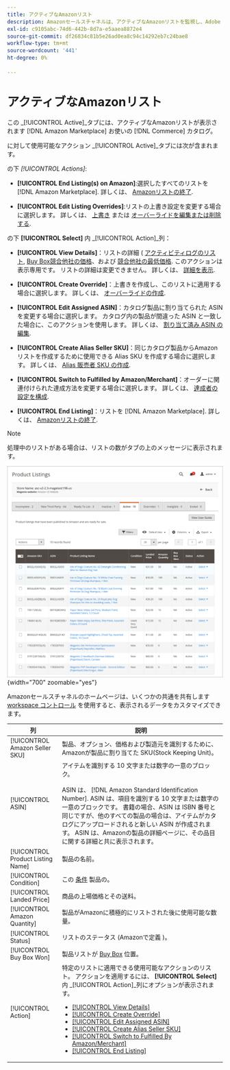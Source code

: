 ```yaml
---
title: アクティブなAmazonリスト
description: Amazonセールスチャネルは、アクティブなAmazonリストを監視し、Adobe Commerceカタログ内の製品と一致する「アクティブ」タブを提供します。
exl-id: c9105abc-74d6-442b-8d7a-e5aaea8872e4
source-git-commit: df26834c81b5e26ad0ea8c94c14292eb7c24bae8
workflow-type: tm+mt
source-wordcount: '441'
ht-degree: 0%

---
```


# アクティブなAmazonリスト

この _[!UICONTROL Active]_タブには、アクティブなAmazonリストが表示されます [!DNL Amazon Marketplace] お使いの [!DNL Commerce] カタログ。

に対して使用可能なアクション _[!UICONTROL Active]_タブには次が含まれます。

の下 _[!UICONTROL Actions]_:

- **[!UICONTROL End Listing(s) on Amazon]**:選択したすべてのリストを [!DNL Amazon Marketplace]. 詳しくは、 [Amazonリストの終了](./end-listings-manually.md).

- **[!UICONTROL Edit Listing Overrides]**:リストの上書き設定を変更する場合に選択します。 詳しくは、 [上書き](./overrides.md) または [オーバーライドを編集または削除する](./creating-editing-overrides.md#edit-override-single-listing).

の下 **[!UICONTROL Select]** 内 _[!UICONTROL Action]_列：

- **[!UICONTROL View Details]**：リストの詳細 ( [アクティビティログのリスト](./product-listing-details.md#listing-activity-log), [Buy Box競合他社の価格](./product-listing-details.md#buy-box-competitor-pricing)、および [競合他社の最低価格](./product-listing-details.md#lowest-competitor-pricing). このアクションは表示専用です。 リストの詳細は変更できません。 詳しくは、 [詳細を表示](./product-listing-details.md).

- **[!UICONTROL Create Override]**：上書きを作成し、このリストに適用する場合に選択します。 詳しくは、 [オーバーライドの作成](./creating-editing-overrides.md).

- **[!UICONTROL Edit Assigned ASIN]**：カタログ製品に割り当てられた ASIN を変更する場合に選択します。 カタログ内の製品が間違った ASIN と一致した場合に、このアクションを使用します。 詳しくは、 [割り当て済み ASIN の編集](./edit-assigned-asin.md).

- **[!UICONTROL Create Alias Seller SKU]**：同じカタログ製品からAmazonリストを作成するために使用できる Alias SKU を作成する場合に選択します。 詳しくは、 [Alias 販売者 SKU の作成](./create-alias-seller-sku.md).

- **[!UICONTROL Switch to Fulfilled by Amazon/Merchant]**：オーダーに関連付けられた達成方法を変更する場合に選択します。 詳しくは、 [達成者の設定を構成](./fulfilled-by.md#configure-fulfilled-by-settings).

- **[!UICONTROL End Listing]**：リストを [!DNL Amazon Marketplace]. 詳しくは、 [Amazonリストの終了](./end-listings-manually.md).

>[!NOTE]
>
>処理中のリストがある場合は、リストの数がタブの上のメッセージに表示されます。

![アクティブなリスト](assets/amazon-active-listings.png){width="700" zoomable="yes"}

Amazonセールスチャネルのホームページは、いくつかの共通を共有します [workspace コントロール](./workspace-controls.md) を使用すると、表示されるデータをカスタマイズできます。

| 列 | 説明 |
|--- |--- |
| [!UICONTROL Amazon Seller SKU] | 製品、オプション、価格および製造元を識別するために、Amazonが製品に割り当てた SKU(Stock Keeping Unit)。 |
| [!UICONTROL ASIN] | アイテムを識別する 10 文字または数字の一意のブロック。 <br><br>ASIN は、 [!DNL Amazon Standard Identification Number]. ASIN は、項目を識別する 10 文字または数字の一意のブロックです。 書籍の場合、ASIN は ISBN 番号と同じですが、他のすべての製品の場合は、アイテムがカタログにアップロードされると新しい ASIN が作成されます。 ASIN は、Amazonの製品の詳細ページに、その品目に関する詳細と共に表示されます。 |
| [!UICONTROL Product Listing Name] | 製品の名前。 |
| [!UICONTROL Condition] | この [条件](./product-listing-condition.md) 製品の。 |
| [!UICONTROL Landed Price] | 商品の上場価格とその送料。 |
| [!UICONTROL Amazon Quantity] | 製品がAmazonに積極的にリストされた後に使用可能な数量。 |
| [!UICONTROL Status] | リストのステータス (Amazonで定義 )。 |
| [!UICONTROL Buy Box Won] | 製品リストが [Buy Box](./buy-box-competitor-pricing.md) 位置。 |
| [!UICONTROL Action] | 特定のリストに適用できる使用可能なアクションのリスト。 アクションを適用するには、 **[!UICONTROL Select]** 内 _[!UICONTROL Action]_列にオプションが表示されます。<ul><li>[[!UICONTROL View Details]](./product-listing-details.md)</li><li>[[!UICONTROL Create Override]](./creating-editing-overrides.md)</li><li>[[!UICONTROL Edit Assigned ASIN]](./edit-assigned-asin.md)</li><li>[[!UICONTROL Create Alias Seller SKU]](./create-alias-seller-sku.md#region-specific)</li><li>[[!UICONTROL Switch to Fulfilled By Amazon/Merchant]](./fulfilled-by.md#configure-fulfilled-by-settings)</li><li>[[!UICONTROL End Listing]](./end-listings-manually.md)</li></ul> |
